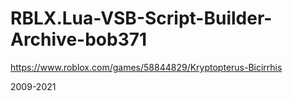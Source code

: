 # RBLX.Lua-VSB-Script-Builder-Archive-bob371

https://www.roblox.com/games/58844829/Kryptopterus-Bicirrhis

2009-2021
